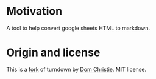 # Motivation

A tool to help convert google sheets HTML to markdown.

# Origin and license
This is a [fork](https://github.com/domchristie/turndown/issues/232) of turndown by [Dom Christie](http://www.domchristie.co.uk/). MIT license.

